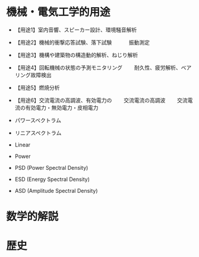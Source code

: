 # 機械・電気工学的用途

+ 【用途1】室内音響、スピーカー設計、環境騒音解析
+ 【用途2】機械的衝撃応答試験、落下試験
　　　振動測定
+ 【用途3】機構や建築物の構造動的解析、ねじり解析
+ 【用途4】回転機械の状態の予測モニタリング
　　耐久性、疲労解析、ベアリング故障検出
+ 【用途5】燃焼分析
+ 【用途6】交流電流の高調波、有効電力の
　　交流電流の高調波
　　交流電流の有効電力・無効電力・皮相電力

+ パワースペクトラム
+ リニアスペクトラム
+ Linear
+ Power
+ PSD (Power Spectral Density)
+ ESD (Energy Spectral Density)
+ ASD (Amplitude Spectral Density)


# 数学的解説


# 歴史
